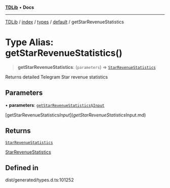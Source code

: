 [**TDLib**](../../../../../../README.md) • **Docs**

***

[TDLib](../../../../../../modules.md) / [index](../../../../../README.md) / [types](../../../README.md) / [default](../README.md) / getStarRevenueStatistics

# Type Alias: getStarRevenueStatistics()

> **getStarRevenueStatistics**: (`parameters`) => [`StarRevenueStatistics`](StarRevenueStatistics-1.md)

Returns detailed Telegram Star revenue statistics

## Parameters

• **parameters**: [`getStarRevenueStatistics$Input`](getStarRevenueStatistics$Input.md)

[getStarRevenueStatistics$Input](getStarRevenueStatistics$Input.md)

## Returns

[`StarRevenueStatistics`](StarRevenueStatistics-1.md)

[StarRevenueStatistics](StarRevenueStatistics-1.md)

## Defined in

dist/generated/types.d.ts:101252
